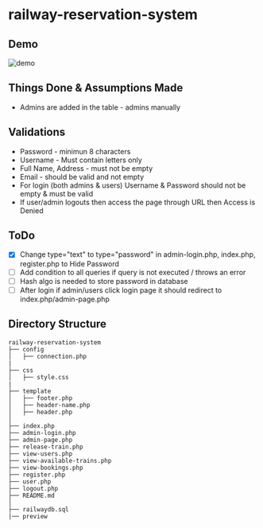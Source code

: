 # railway-reservation-system

## Demo

![demo](https://github.com/pranjalibajpai/railway-reservation-system/blob/master/demo1.gif)

## Things Done & Assumptions Made
- Admins are added in the table - admins manually

## Validations
- Password - minimun 8 characters
- Username - Must contain letters only
- Full Name, Address - must not be empty
- Email - should be valid and not empty
- For login (both admins & users) Username & Password should not be empty & must be valid
- If user/admin logouts then access the page through URL then Access is Denied

## ToDo
- [x] Change type="text" to type="password" in admin-login.php, index.php, register.php to Hide Password
- [ ] Add condition to all queries if query is not executed / throws an error
- [ ] Hash algo is needed to store password in database
- [ ] After login if admin/users click login page it should redirect to index.php/admin-page.php 

## Directory Structure

```
railway-reservation-system
├── config
│   ├── connection.php
|
├── css
│   ├── style.css
|
├── template
│   ├── footer.php
│   ├── header-name.php
│   ├── header.php
│  
├── index.php
├── admin-login.php
├── admin-page.php
├── release-train.php
├── view-users.php
├── view-available-trains.php
├── view-bookings.php
├── register.php
├── user.php
├── logout.php
├── README.md
│  
├── railwaydb.sql
|── preview


```
